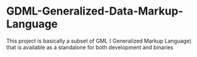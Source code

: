 # GDML-Generalized-Data-Markup-Language
This project is basically a subset of GML ( Generalized Markup Language) that is available as a standalone for both development and binaries
